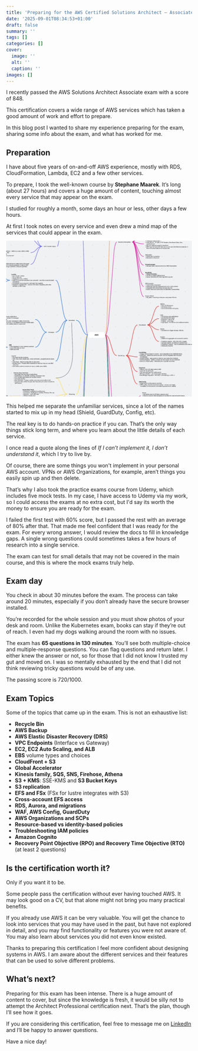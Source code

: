 ```yaml
---
title: 'Preparing for the AWS Certified Solutions Architect – Associate Exam'
date: '2025-09-01T08:34:53+01:00'
draft: false 
summary: ''
tags: []
categories: []
cover:
  image: ''
  alt: ''
  caption: ''
images: []
---
```


I recently passed the AWS Solutions Architect Associate exam with a score of 848.

This certification covers a wide range of AWS services which has taken a good amount of work and effort to prepare.

In this blog post I wanted to share my experience preparing for the exam, sharing some info about the exam, and what has worked for me.

## Preparation

I have about five years of on-and-off AWS experience, mostly with RDS, CloudFormation, Lambda, EC2 and a few other services.

To prepare, I took the well-known course by **Stephane Maarek**. It’s long (about 27 hours) and covers a huge amount of content, touching almost every service that may appear on the exam.

I studied for roughly a month, some days an hour or less, other days a few hours.

At first I took notes on every service and even drew a mind map of the services that could appear in the exam.

![AWS Mindmap](./aws_mindmap.png "My quick AWS services mind map")

This helped me separate the unfamiliar services, since a lot of the names started to mix up in my head (Shield, GuardDuty, Config, etc).

The real key is to do hands-on practice if you can. That’s the only way things stick long term, and where you learn about the little details of each service.

I once read a quote along the lines of *If I can’t implement it, I don’t understand it*, which I try to live by.

Of course, there are some things you won't implement in your personal AWS account. VPNs or AWS Organizations, for example, aren’t things you easily spin up and then delete.

That’s why I also took the practice exams course from Udemy, which includes five mock tests. In my case, I have access to Udemy via my work, so I could access the exams at no extra cost, but I'd say its worth the money to ensure you are ready for the exam.

I failed the first test with 60% score, but I passed the rest with an average of 80% after that. That made me feel confident that I was ready for the exam. For every wrong answer, I would review the docs to fill in knowledge gaps. A single wrong questions could sometimes takes a few hours of research into a single service.

The exam can test for small details that may not be covered in the main course, and this is where the mock exams truly help. 

## Exam day

You check in about 30 minutes before the exam. The process can take around 20 minutes, especially if you don’t already have the secure browser installed.

You’re recorded for the whole session and you must show photos of your desk and room. Unlike the Kubernetes exam, books can stay if they’re out of reach. I even had my dogs walking around the room with no issues.

The exam has **65 questions in 130 minutes**. You’ll see both multiple-choice and multiple-response questions. You can flag questions and return later. I either knew the answer or not, so for those that I did not know I trusted my gut and moved on. I was so mentally exhausted by the end that I did not think reviewing tricky questions would be of any use.

The passing score is 720/1000.

## Exam Topics

Some of the topics that came up in the exam. This is not an exhaustive list:

- **Recycle Bin**
- **AWS Backup**  
- **AWS Elastic Disaster Recovery (DRS)**  
- **VPC Endpoints** (Interface vs Gateway)  
- **EC2, EC2 Auto Scaling, and ALB**  
- **EBS** volume types and choices  
- **CloudFront + S3**
- **Global Accelerator**
- **Kinesis family, SQS, SNS, Firehose, Athena**  
- **S3 + KMS**: SSE-KMS and **S3 Bucket Keys**  
- **S3 replication**  
- **EFS and FSx** (FSx for lustre integrates with S3)
- **Cross-account EFS access**  
- **RDS, Aurora, and migrations**  
- **WAF, AWS Config, GuardDuty**  
- **AWS Organizations and SCPs**  
- **Resource-based vs identity-based policies**  
- **Troubleshooting IAM policies**  
- **Amazon Cognito**  
- **Recovery Point Objective (RPO) and Recovery Time Objective (RTO)** (at least 2 questions)

## Is the certification worth it?

Only if you want it to be.

Some people pass the certification without ever having touched AWS. It may look good on a CV, but that alone might not bring you many practical benefits.

If you already use AWS it can be very valuable. You will get the chance to look into services that you may have used in the past, but have not explored in detail, and you may find functionality or features you were not aware of. You may also learn about services you did not even know existed.

Thanks to preparing this certification I feel more confident about designing systems in AWS. I am aware about the different services and their features that can be used to solve different problems.

## What’s next?

Preparing for this exam has been intense. There is a huge amount of content to cover, but since the knowledge is fresh, it would be silly not to attempt the Architect Professional certification next. That’s the plan, though I’ll see how it goes.  

If you are considering this certification, feel free to message me on [LinkedIn](https://www.linkedin.com/in/lopezsantoripablo/) and I’ll be happy to answer questions.  

Have a nice day!  
